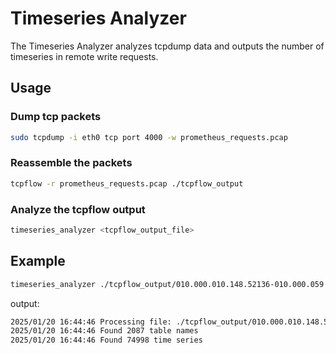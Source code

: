 # Timeseries Analyzer

The Timeseries Analyzer analyzes tcpdump data and outputs the number of timeseries in remote write requests.

## Usage

### Dump tcp packets
```bash
sudo tcpdump -i eth0 tcp port 4000 -w prometheus_requests.pcap
```

### Reassemble the packets
```bash
tcpflow -r prometheus_requests.pcap ./tcpflow_output
```

### Analyze the tcpflow output
```bash
timeseries_analyzer <tcpflow_output_file>
```

## Example
```bash
timeseries_analyzer ./tcpflow_output/010.000.010.148.52136-010.000.059.168.04000
```
output:
```bash
2025/01/20 16:44:46 Processing file: ./tcpflow_output/010.000.010.148.52136-010.000.059.168.04000
2025/01/20 16:44:46 Found 2087 table names
2025/01/20 16:44:46 Found 74998 time series
```